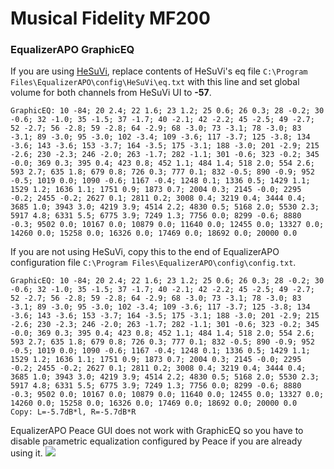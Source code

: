 # Musical Fidelity MF200
### EqualizerAPO GraphicEQ
If you are using [HeSuVi](https://sourceforge.net/projects/hesuvi/), replace contents of HeSuVi's eq file `C:\Program Files\EqualizerAPO\config\HeSuVi\eq.txt` with this line and set global volume for both channels from HeSuVi UI to **-57**.
```
GraphicEQ: 10 -84; 20 2.4; 22 1.6; 23 1.2; 25 0.6; 26 0.3; 28 -0.2; 30 -0.6; 32 -1.0; 35 -1.5; 37 -1.7; 40 -2.1; 42 -2.2; 45 -2.5; 49 -2.7; 52 -2.7; 56 -2.8; 59 -2.8; 64 -2.9; 68 -3.0; 73 -3.1; 78 -3.0; 83 -3.1; 89 -3.0; 95 -3.0; 102 -3.4; 109 -3.6; 117 -3.7; 125 -3.8; 134 -3.6; 143 -3.6; 153 -3.7; 164 -3.5; 175 -3.1; 188 -3.0; 201 -2.9; 215 -2.6; 230 -2.3; 246 -2.0; 263 -1.7; 282 -1.1; 301 -0.6; 323 -0.2; 345 -0.0; 369 0.3; 395 0.4; 423 0.8; 452 1.1; 484 1.4; 518 2.0; 554 2.6; 593 2.7; 635 1.8; 679 0.8; 726 0.3; 777 0.1; 832 -0.5; 890 -0.9; 952 -0.5; 1019 0.0; 1090 -0.6; 1167 -0.4; 1248 0.1; 1336 0.5; 1429 1.1; 1529 1.2; 1636 1.1; 1751 0.9; 1873 0.7; 2004 0.3; 2145 -0.0; 2295 -0.2; 2455 -0.2; 2627 0.1; 2811 0.2; 3008 0.4; 3219 0.4; 3444 0.4; 3685 1.0; 3943 3.0; 4219 3.9; 4514 2.2; 4830 0.5; 5168 2.0; 5530 2.3; 5917 4.8; 6331 5.5; 6775 3.9; 7249 1.3; 7756 0.0; 8299 -0.6; 8880 -0.3; 9502 0.0; 10167 0.0; 10879 0.0; 11640 0.0; 12455 0.0; 13327 0.0; 14260 0.0; 15258 0.0; 16326 0.0; 17469 0.0; 18692 0.0; 20000 0.0
```
If you are not using HeSuVi, copy this to the end of EqualizerAPO configuration file `C:\Program Files\EqualizerAPO\config\config.txt`.
```
GraphicEQ: 10 -84; 20 2.4; 22 1.6; 23 1.2; 25 0.6; 26 0.3; 28 -0.2; 30 -0.6; 32 -1.0; 35 -1.5; 37 -1.7; 40 -2.1; 42 -2.2; 45 -2.5; 49 -2.7; 52 -2.7; 56 -2.8; 59 -2.8; 64 -2.9; 68 -3.0; 73 -3.1; 78 -3.0; 83 -3.1; 89 -3.0; 95 -3.0; 102 -3.4; 109 -3.6; 117 -3.7; 125 -3.8; 134 -3.6; 143 -3.6; 153 -3.7; 164 -3.5; 175 -3.1; 188 -3.0; 201 -2.9; 215 -2.6; 230 -2.3; 246 -2.0; 263 -1.7; 282 -1.1; 301 -0.6; 323 -0.2; 345 -0.0; 369 0.3; 395 0.4; 423 0.8; 452 1.1; 484 1.4; 518 2.0; 554 2.6; 593 2.7; 635 1.8; 679 0.8; 726 0.3; 777 0.1; 832 -0.5; 890 -0.9; 952 -0.5; 1019 0.0; 1090 -0.6; 1167 -0.4; 1248 0.1; 1336 0.5; 1429 1.1; 1529 1.2; 1636 1.1; 1751 0.9; 1873 0.7; 2004 0.3; 2145 -0.0; 2295 -0.2; 2455 -0.2; 2627 0.1; 2811 0.2; 3008 0.4; 3219 0.4; 3444 0.4; 3685 1.0; 3943 3.0; 4219 3.9; 4514 2.2; 4830 0.5; 5168 2.0; 5530 2.3; 5917 4.8; 6331 5.5; 6775 3.9; 7249 1.3; 7756 0.0; 8299 -0.6; 8880 -0.3; 9502 0.0; 10167 0.0; 10879 0.0; 11640 0.0; 12455 0.0; 13327 0.0; 14260 0.0; 15258 0.0; 16326 0.0; 17469 0.0; 18692 0.0; 20000 0.0
Copy: L=-5.7dB*l, R=-5.7dB*R
```
EqualizerAPO Peace GUI does not work with GraphicEQ so you have to disable parametric equalization configured by Peace if you are already using it.
![](https://raw.githubusercontent.com/jaakkopasanen/AutoEq/master/results/Innerfidelity%202017/innerfidelity/onear/Musical%20Fidelity%20MF200/Musical%20Fidelity%20MF200.png)
